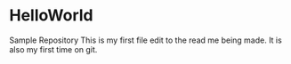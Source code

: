 # HelloWorld
Sample Repository
This is my first file edit to the read me being made. It is also my first time on git.
